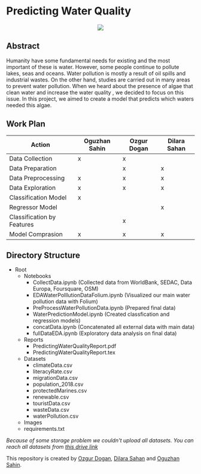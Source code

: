# Predicting Water Quality
<p align="center">
  <img src="https://mcvt-comet-37.fra1.cdn.digitaloceanspaces.com//previews/48496/thumb_48496.jpg" />
</p>

## Abstract
Humanity have some fundamental needs for existing and the most important of these is water. However, some people continue to pollute lakes, seas and oceans. Water pollution is mostly a result of oil spills and industrial wastes. On the other hand, studies are carried out in many areas to prevent water pollution. When we heard about the presence of algae that clean water and increase the water quality , we decided to focus on this issue. In this project, we aimed to create a model that predicts which waters needed this algae.


## Work Plan

| Action                     | Oguzhan Sahin | Ozgur Dogan | Dilara Sahan |
|----------------------------|---------------|-------------|--------------|
| Data Collection            |       x       |      x      |              |
| Data Preparation           |               |      x      |       x      |
| Data Preprocessing         |       x       |      x      |       x      |
| Data Exploration           |       x       |      x      |       x      |
| Classification Model       |       x       |             |              |
| Regressor Model            |               |             |       x      |
| Classification by Features |               |      x      |              |
| Model Comprasion           |       x       |      x      |       x      |

## Directory Structure
- Root
  - Notebooks
    - CollectData.ipynb (Collected data from WorldBank, SEDAC, Data Europa, Foursquare, OSM)
    - EDAWaterPolllutionDataFolium.ipynb (Visualized our main water pollution data with Folium)
    - PreProcessWaterPollutionData.ipynb (Prepared final data)
    - WaterPredictionModel.ipynb (Created classfication and regression models)
    - concatData.ipynb (Concatenated all external data with main data)
    - fullDataEDA.ipynb (Exploratory data analysis on final data)
  - Reports
    - PredictingWaterQualityReport.pdf
    - PredictingWaterQualityReport.tex
  - Datasets
    - climateData.csv
    - literacyRate.csv
    - migrationData.csv
    - population_2018.csv
    - protectedMarines.csv
    - renewable.csv
    - touristData.csv
    - wasteData.csv
    - waterPollution.csv
  - Images
  - requirements.txt

*Because of some storage problem we couldn't upload all datasets. You can reach all datasets from [this drive link](https://drive.google.com/drive/folders/1m3nTqu7r-ytBi8rb-uVoH10cIUfubA_c?usp=sharing)*

This repository is created by [Ozgur Dogan](https://github.com/ozgurdogan646), [Dilara Sahan](https://github.com/dilarasahan) and [Oguzhan Sahin](https://github.com/oguuzhansahin).
  
